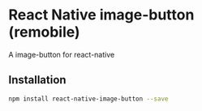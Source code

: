 # React Native image-button (remobile)
A image-button for react-native

## Installation
```sh
npm install react-native-image-button --save
```
